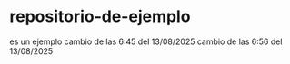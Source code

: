 # repositorio-de-ejemplo
es un ejemplo
cambio de las 6:45 del 13/08/2025
cambio de las 6:56 del 13/08/2025